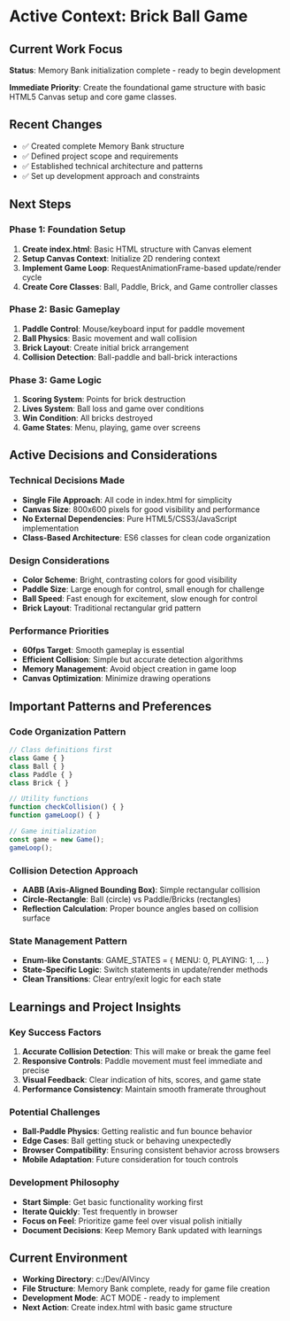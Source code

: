 # Active Context: Brick Ball Game

## Current Work Focus
**Status**: Memory Bank initialization complete - ready to begin development

**Immediate Priority**: Create the foundational game structure with basic HTML5 Canvas setup and core game classes.

## Recent Changes
- ✅ Created complete Memory Bank structure
- ✅ Defined project scope and requirements
- ✅ Established technical architecture and patterns
- ✅ Set up development approach and constraints

## Next Steps

### Phase 1: Foundation Setup
1. **Create index.html**: Basic HTML structure with Canvas element
2. **Setup Canvas Context**: Initialize 2D rendering context
3. **Implement Game Loop**: RequestAnimationFrame-based update/render cycle
4. **Create Core Classes**: Ball, Paddle, Brick, and Game controller classes

### Phase 2: Basic Gameplay
1. **Paddle Control**: Mouse/keyboard input for paddle movement
2. **Ball Physics**: Basic movement and wall collision
3. **Brick Layout**: Create initial brick arrangement
4. **Collision Detection**: Ball-paddle and ball-brick interactions

### Phase 3: Game Logic
1. **Scoring System**: Points for brick destruction
2. **Lives System**: Ball loss and game over conditions
3. **Win Condition**: All bricks destroyed
4. **Game States**: Menu, playing, game over screens

## Active Decisions and Considerations

### Technical Decisions Made
- **Single File Approach**: All code in index.html for simplicity
- **Canvas Size**: 800x600 pixels for good visibility and performance
- **No External Dependencies**: Pure HTML5/CSS3/JavaScript implementation
- **Class-Based Architecture**: ES6 classes for clean code organization

### Design Considerations
- **Color Scheme**: Bright, contrasting colors for good visibility
- **Paddle Size**: Large enough for control, small enough for challenge
- **Ball Speed**: Fast enough for excitement, slow enough for control
- **Brick Layout**: Traditional rectangular grid pattern

### Performance Priorities
- **60fps Target**: Smooth gameplay is essential
- **Efficient Collision**: Simple but accurate detection algorithms
- **Memory Management**: Avoid object creation in game loop
- **Canvas Optimization**: Minimize drawing operations

## Important Patterns and Preferences

### Code Organization Pattern
```javascript
// Class definitions first
class Game { }
class Ball { }
class Paddle { }
class Brick { }

// Utility functions
function checkCollision() { }
function gameLoop() { }

// Game initialization
const game = new Game();
gameLoop();
```

### Collision Detection Approach
- **AABB (Axis-Aligned Bounding Box)**: Simple rectangular collision
- **Circle-Rectangle**: Ball (circle) vs Paddle/Bricks (rectangles)
- **Reflection Calculation**: Proper bounce angles based on collision surface

### State Management Pattern
- **Enum-like Constants**: GAME_STATES = { MENU: 0, PLAYING: 1, ... }
- **State-Specific Logic**: Switch statements in update/render methods
- **Clean Transitions**: Clear entry/exit logic for each state

## Learnings and Project Insights

### Key Success Factors
1. **Accurate Collision Detection**: This will make or break the game feel
2. **Responsive Controls**: Paddle movement must feel immediate and precise
3. **Visual Feedback**: Clear indication of hits, scores, and game state
4. **Performance Consistency**: Maintain smooth framerate throughout

### Potential Challenges
- **Ball-Paddle Physics**: Getting realistic and fun bounce behavior
- **Edge Cases**: Ball getting stuck or behaving unexpectedly
- **Browser Compatibility**: Ensuring consistent behavior across browsers
- **Mobile Adaptation**: Future consideration for touch controls

### Development Philosophy
- **Start Simple**: Get basic functionality working first
- **Iterate Quickly**: Test frequently in browser
- **Focus on Feel**: Prioritize game feel over visual polish initially
- **Document Decisions**: Keep Memory Bank updated with learnings

## Current Environment
- **Working Directory**: c:/Dev/AIVincy
- **File Structure**: Memory Bank complete, ready for game file creation
- **Development Mode**: ACT MODE - ready to implement
- **Next Action**: Create index.html with basic game structure
